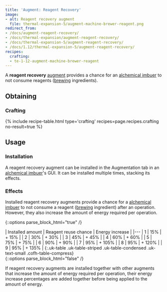 ```yaml
---
title: 'Augment: Reagent Recovery'
image:
- alt: Reagent recovery augment
  file: thermal-expansion-5/augment-machine-brewer-reagent.png
redirect_from:
- /docs/augment-reagent-recovery/
- /docs/thermal-expansion/augment-reagent-recovery/
- /docs/thermal-expansion-5/augment-reagent-recovery/
- /docs/1.12/thermal-expansion-5/augment-reagent-recovery/
recipes:
  crafting:
  - te-1-12-augment-machine-brewer-reagent
---
```


A **reagent recovery** [augment](../augments/) provides a chance for an
[alchemical imbuer](../alchemical-imbuer/) to not consume reagents
([brewing](https://minecraft.gamepedia.com/Brewing) ingredients).


Obtaining
---------

### Crafting
{% include recipe-table.html type='crafting' recipes=page.recipes.crafting no-result=true %}


Usage
-----

### Installation
A reagent recovery augment can be installed in the Augmentation tab in an
[alchemical imbuer](../alchemical-imbuer/)'s GUI. It can be installed
multiple times, stacking its effects.

### Effects
Installed reagent recovery augments provide a chance for a [alchemical
imbuer](../alchemical-imbuer/) to not consume a reagent
([brewing](https://minecraft.gamepedia.com/Brewing) ingredient) after an
operation. However, they also increase the amount of energy required per
operation.

{::options parse_block_html="true" /}
<div class="uk-overflow-container">
| Installed amount | Reagent reuse chance | Energy increase |
|---
| 1 | 15% | + 15% |
| 2 | 30% | + 30% |
| 3 | 45% | + 45% |
| 4 | 60% | + 60% |
| 5 | 75% | + 75% |
| 6 | 90% | + 90% |
| 7 | 95% | + 105% |
| 8 | 95% | + 120% |
| 9 | 95% | + 135% |
{:.uk-table .uk-table-striped .uk-table-condensed .uk-text-small .cofh-table-compress}
</div>
{::options parse_block_html="false" /}

If reagent recovery augments are installed together with other augments that
increase the amount of energy required per operation, their energy increase
percentages are added together before being applied to the amount of energy.

